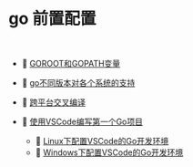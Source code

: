 # go 前置配置

‍

- 📄 [GOROOT和GOPATH变量](go%20前置配置/GOROOT和GOPATH变量.md)
- 📄 [go不同版本对各个系统的支持](go%20前置配置/go不同版本对各个系统的支持.md)
- 📄 [跨平台交叉编译](go%20前置配置/跨平台交叉编译.md)
- 📑 [使用VSCode编写第一个Go项目](go%20前置配置/使用VSCode编写第一个Go项目.md)

  - 📄 [Linux下配置VSCode的Go开发环境](go%20前置配置/使用VSCode编写第一个Go项目/Linux下配置VSCode的Go开发环境.md)
  - 📄 [Windows下配置VSCode的Go开发环境](go%20前置配置/使用VSCode编写第一个Go项目/Windows下配置VSCode的Go开发环境.md)

‍
